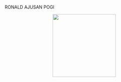 <h1 align="center"></h1> RONALD AJUSAN POGI</h1>

<p align="center">
  <img src="https://media.giphy.com/media/v1.Y2lkPTc5MGI3NjExeTJybGF5ODA0bWU1eXBoMjViNjA5ZXFlNm5hOGVieDRoZjd2MXhpeiZlcD12MV9naWZzX3NlYXJjaCZjdD1n/JpG2A9P3dPHXaTYrwu/giphy.gif" width="200"/>
</p>


